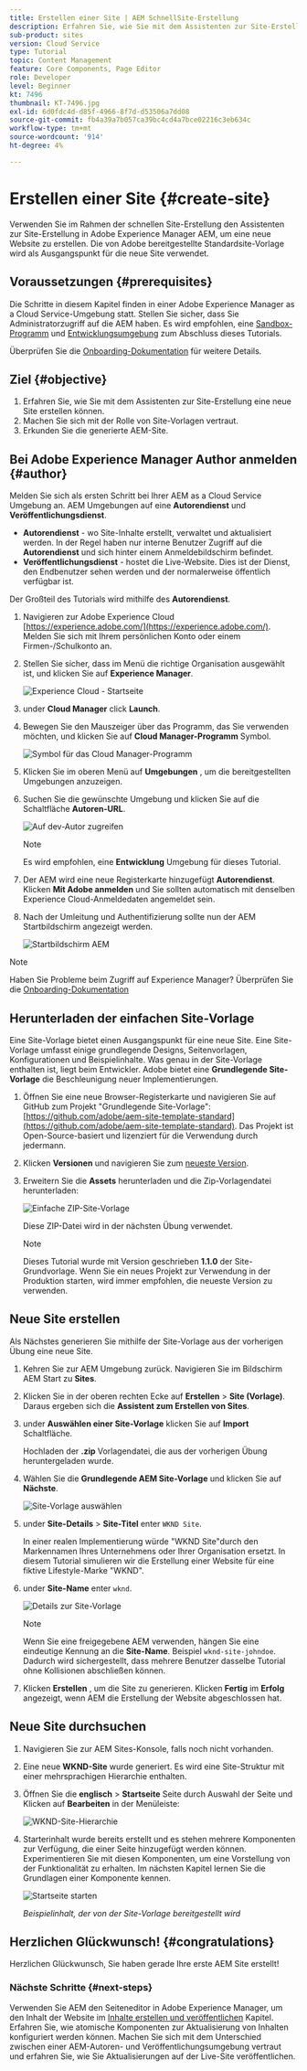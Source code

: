 ```yaml
---
title: Erstellen einer Site | AEM SchnellSite-Erstellung
description: Erfahren Sie, wie Sie mit dem Assistenten zur Site-Erstellung eine neue Website erstellen können. Die von Adobe bereitgestellte Standardsite-Vorlage ist ein Ausgangspunkt für die neue Site.
sub-product: sites
version: Cloud Service
type: Tutorial
topic: Content Management
feature: Core Components, Page Editor
role: Developer
level: Beginner
kt: 7496
thumbnail: KT-7496.jpg
exl-id: 6d0fdc4d-d85f-4966-8f7d-d53506a7dd08
source-git-commit: fb4a39a7b057ca39bc4cd4a7bce02216c3eb634c
workflow-type: tm+mt
source-wordcount: '914'
ht-degree: 4%

---
```


# Erstellen einer Site {#create-site}

Verwenden Sie im Rahmen der schnellen Site-Erstellung den Assistenten zur Site-Erstellung in Adobe Experience Manager AEM, um eine neue Website zu erstellen. Die von Adobe bereitgestellte Standardsite-Vorlage wird als Ausgangspunkt für die neue Site verwendet.

## Voraussetzungen {#prerequisites}

Die Schritte in diesem Kapitel finden in einer Adobe Experience Manager as a Cloud Service-Umgebung statt. Stellen Sie sicher, dass Sie Administratorzugriff auf die AEM haben. Es wird empfohlen, eine [Sandbox-Programm](https://experienceleague.adobe.com/docs/experience-manager-cloud-service/onboarding/getting-access/sandbox-programs/introduction-sandbox-programs.html) und [Entwicklungsumgebung](https://experienceleague.adobe.com/docs/experience-manager-cloud-service/implementing/using-cloud-manager/manage-environments.html?lang=de) zum Abschluss dieses Tutorials.

Überprüfen Sie die [Onboarding-Dokumentation](https://experienceleague.adobe.com/docs/experience-manager-cloud-service/onboarding/home.html?lang=de) für weitere Details.

## Ziel {#objective}

1. Erfahren Sie, wie Sie mit dem Assistenten zur Site-Erstellung eine neue Site erstellen können.
1. Machen Sie sich mit der Rolle von Site-Vorlagen vertraut.
1. Erkunden Sie die generierte AEM-Site.

## Bei Adobe Experience Manager Author anmelden {#author}

Melden Sie sich als ersten Schritt bei Ihrer AEM as a Cloud Service Umgebung an. AEM Umgebungen auf eine **Autorendienst** und **Veröffentlichungsdienst**.

* **Autorendienst** - wo Site-Inhalte erstellt, verwaltet und aktualisiert werden. In der Regel haben nur interne Benutzer Zugriff auf die **Autorendienst** und sich hinter einem Anmeldebildschirm befindet.
* **Veröffentlichungsdienst** - hostet die Live-Website. Dies ist der Dienst, den Endbenutzer sehen werden und der normalerweise öffentlich verfügbar ist.

Der Großteil des Tutorials wird mithilfe des **Autorendienst**.

1. Navigieren zur Adobe Experience Cloud [https://experience.adobe.com/](https://experience.adobe.com/). Melden Sie sich mit Ihrem persönlichen Konto oder einem Firmen-/Schulkonto an.
1. Stellen Sie sicher, dass im Menü die richtige Organisation ausgewählt ist, und klicken Sie auf **Experience Manager**.

   ![Experience Cloud - Startseite](assets/create-site/experience-cloud-home-screen.png)

1. under **Cloud Manager** click **Launch**.
1. Bewegen Sie den Mauszeiger über das Programm, das Sie verwenden möchten, und klicken Sie auf **Cloud Manager-Programm** Symbol.

   ![Symbol für das Cloud Manager-Programm](assets/create-site/cloud-manager-program-icon.png)

1. Klicken Sie im oberen Menü auf **Umgebungen** , um die bereitgestellten Umgebungen anzuzeigen.

1. Suchen Sie die gewünschte Umgebung und klicken Sie auf die Schaltfläche **Autoren-URL**.

   ![Auf dev-Autor zugreifen](assets/create-site/access-dev-environment.png)

   >[!NOTE]
   >
   >Es wird empfohlen, eine **Entwicklung** Umgebung für dieses Tutorial.

1. Der AEM wird eine neue Registerkarte hinzugefügt **Autorendienst**. Klicken **Mit Adobe anmelden** und Sie sollten automatisch mit denselben Experience Cloud-Anmeldedaten angemeldet sein.

1. Nach der Umleitung und Authentifizierung sollte nun der AEM Startbildschirm angezeigt werden.

   ![Startbildschirm AEM](assets/create-site/aem-start-screen.png)

>[!NOTE]
>
> Haben Sie Probleme beim Zugriff auf Experience Manager? Überprüfen Sie die [Onboarding-Dokumentation](https://experienceleague.adobe.com/docs/experience-manager-cloud-service/onboarding/home.html)

## Herunterladen der einfachen Site-Vorlage

Eine Site-Vorlage bietet einen Ausgangspunkt für eine neue Site. Eine Site-Vorlage umfasst einige grundlegende Designs, Seitenvorlagen, Konfigurationen und Beispielinhalte. Was genau in der Site-Vorlage enthalten ist, liegt beim Entwickler. Adobe bietet eine **Grundlegende Site-Vorlage** die Beschleunigung neuer Implementierungen.

1. Öffnen Sie eine neue Browser-Registerkarte und navigieren Sie auf GitHub zum Projekt &quot;Grundlegende Site-Vorlage&quot;: [https://github.com/adobe/aem-site-template-standard](https://github.com/adobe/aem-site-template-standard). Das Projekt ist Open-Source-basiert und lizenziert für die Verwendung durch jedermann.
1. Klicken **Versionen** und navigieren Sie zum [neueste Version](https://github.com/adobe/aem-site-template-standard/releases/latest).
1. Erweitern Sie die **Assets** herunterladen und die Zip-Vorlagendatei herunterladen:

   ![Einfache ZIP-Site-Vorlage](assets/create-site/template-basic-zip-file.png)

   Diese ZIP-Datei wird in der nächsten Übung verwendet.

   >[!NOTE]
   >
   > Dieses Tutorial wurde mit Version geschrieben **1.1.0** der Site-Grundvorlage. Wenn Sie ein neues Projekt zur Verwendung in der Produktion starten, wird immer empfohlen, die neueste Version zu verwenden.

## Neue Site erstellen

Als Nächstes generieren Sie mithilfe der Site-Vorlage aus der vorherigen Übung eine neue Site.

1. Kehren Sie zur AEM Umgebung zurück. Navigieren Sie im Bildschirm AEM Start zu **Sites**.
1. Klicken Sie in der oberen rechten Ecke auf **Erstellen** > **Site (Vorlage)**. Daraus ergeben sich die **Assistent zum Erstellen von Sites**.
1. under **Auswählen einer Site-Vorlage** klicken Sie auf **Import** Schaltfläche.

   Hochladen der **.zip** Vorlagendatei, die aus der vorherigen Übung heruntergeladen wurde.

1. Wählen Sie die **Grundlegende AEM Site-Vorlage** und klicken Sie auf **Nächste**.

   ![Site-Vorlage auswählen](assets/create-site/select-site-template.png)

1. under **Site-Details** > **Site-Titel** enter `WKND Site`.

   In einer realen Implementierung würde &quot;WKND Site&quot;durch den Markennamen Ihres Unternehmens oder Ihrer Organisation ersetzt. In diesem Tutorial simulieren wir die Erstellung einer Website für eine fiktive Lifestyle-Marke &quot;WKND&quot;.

1. under **Site-Name** enter `wknd`.

   ![Details zur Site-Vorlage](assets/create-site/site-template-details.png)

   >[!NOTE]
   >
   > Wenn Sie eine freigegebene AEM verwenden, hängen Sie eine eindeutige Kennung an die **Site-Name**. Beispiel `wknd-site-johndoe`. Dadurch wird sichergestellt, dass mehrere Benutzer dasselbe Tutorial ohne Kollisionen abschließen können.

1. Klicken **Erstellen** , um die Site zu generieren. Klicken **Fertig** im **Erfolg** angezeigt, wenn AEM die Erstellung der Website abgeschlossen hat.

## Neue Site durchsuchen

1. Navigieren Sie zur AEM Sites-Konsole, falls noch nicht vorhanden.
1. Eine neue **WKND-Site** wurde generiert. Es wird eine Site-Struktur mit einer mehrsprachigen Hierarchie enthalten.
1. Öffnen Sie die **englisch** > **Startseite** Seite durch Auswahl der Seite und Klicken auf **Bearbeiten** in der Menüleiste:

   ![WKND-Site-Hierarchie](assets/create-site/wknd-site-starter-hierarchy.png)

1. Starterinhalt wurde bereits erstellt und es stehen mehrere Komponenten zur Verfügung, die einer Seite hinzugefügt werden können. Experimentieren Sie mit diesen Komponenten, um eine Vorstellung von der Funktionalität zu erhalten. Im nächsten Kapitel lernen Sie die Grundlagen einer Komponente kennen.

   ![Startseite starten](assets/create-site/start-home-page.png)

   *Beispielinhalt, der von der Site-Vorlage bereitgestellt wird*

## Herzlichen Glückwunsch! {#congratulations}

Herzlichen Glückwunsch, Sie haben gerade Ihre erste AEM Site erstellt!

### Nächste Schritte {#next-steps}

Verwenden Sie AEM den Seiteneditor in Adobe Experience Manager, um den Inhalt der Website im [Inhalte erstellen und veröffentlichen](author-content-publish.md) Kapitel. Erfahren Sie, wie atomische Komponenten zur Aktualisierung von Inhalten konfiguriert werden können. Machen Sie sich mit dem Unterschied zwischen einer AEM-Autoren- und Veröffentlichungsumgebung vertraut und erfahren Sie, wie Sie Aktualisierungen auf der Live-Site veröffentlichen.
